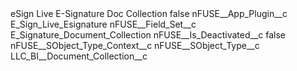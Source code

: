 <?xml version="1.0" encoding="UTF-8"?>
<CustomMetadata xmlns="http://soap.sforce.com/2006/04/metadata" xmlns:xsi="http://www.w3.org/2001/XMLSchema-instance" xmlns:xsd="http://www.w3.org/2001/XMLSchema">
    <label>eSign Live E-Signature Doc Collection</label>
    <protected>false</protected>
    <values>
        <field>nFUSE__App_Plugin__c</field>
        <value xsi:type="xsd:string">E_Sign_Live_Esignature</value>
    </values>
    <values>
        <field>nFUSE__Field_Set__c</field>
        <value xsi:type="xsd:string">E_Signature_Document_Collection</value>
    </values>
    <values>
        <field>nFUSE__Is_Deactivated__c</field>
        <value xsi:type="xsd:boolean">false</value>
    </values>
    <values>
        <field>nFUSE__SObject_Type_Context__c</field>
        <value xsi:nil="true"/>
    </values>
    <values>
        <field>nFUSE__SObject_Type__c</field>
        <value xsi:type="xsd:string">LLC_BI__Document_Collection__c</value>
    </values>
</CustomMetadata>
